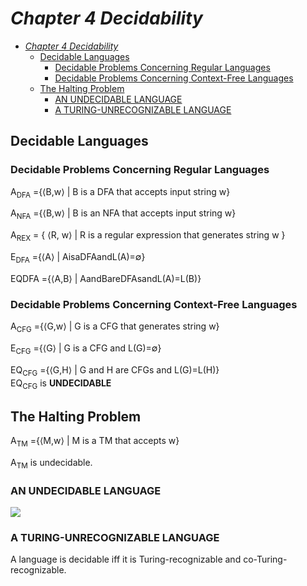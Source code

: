 # _Chapter 4 Decidability_
- [_Chapter 4 Decidability_](#_chapter-4-decidability_)
  - [Decidable Languages](#decidable-languages)
    - [Decidable Problems Concerning Regular Languages](#decidable-problems-concerning-regular-languages)
    - [Decidable Problems Concerning Context-Free Languages](#decidable-problems-concerning-context-free-languages)
  - [The Halting Problem](#the-halting-problem)
    - [AN UNDECIDABLE LANGUAGE](#an-undecidable-language)
    - [A TURING-UNRECOGNIZABLE LANGUAGE](#a-turing-unrecognizable-language)

## Decidable Languages

### Decidable Problems Concerning Regular Languages

A<sub>DFA</sub> ={⟨B,w⟩ | B is a DFA that accepts input string w}

A<sub>NFA</sub> ={⟨B,w⟩ | B is an NFA that accepts input string w}

A<sub>REX</sub> = { ⟨R, w⟩ | R is a regular expression that generates string w }

E<sub>DFA</sub> ={⟨A⟩ | AisaDFAandL(A)=∅}

EQDFA ={⟨A,B⟩ | AandBareDFAsandL(A)=L(B)}

### Decidable Problems Concerning Context-Free Languages

A<sub>CFG</sub> ={⟨G,w⟩ | G is a CFG that generates string w}

E<sub>CFG</sub> ={⟨G⟩ | G is a CFG and L(G)=∅}

EQ<sub>CFG</sub> ={⟨G,H⟩ | G and H are CFGs and L(G)=L(H)}<br/> EQ<sub>CFG</sub> is **UNDECIDABLE**

## The Halting Problem

A<sub>TM</sub> ={⟨M,w⟩ | M is a TM that accepts w}

A<sub>TM</sub> is undecidable.


### AN UNDECIDABLE LANGUAGE

![](https://3.bp.blogspot.com/-D4ZPjpMudeo/VVDFlZ_ETTI/AAAAAAAAplM/UHW-E4nmIuM/s400/fXjhV.png)

### A TURING-UNRECOGNIZABLE LANGUAGE

A language is decidable iff it is Turing-recognizable and co-Turing-recognizable.